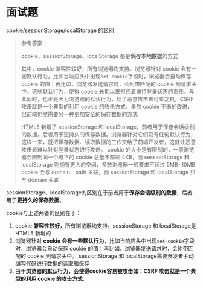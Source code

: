 # 面试题

cookie/sessionStorage/localStorage 的区别

> 参考答案：
> 
> cookie、sessionStorage、localStorage 都是**保存本地数据**的方式
> 
> 其中，cookie 兼容性较好，所有浏览器均支持。浏览器针对 cookie 会有一些默认行为，比如当响应头中出现`set-cookie`字段时，浏览器会自动保存 cookie 的值；再比如，浏览器发送请求时，会附带匹配的 cookie 到请求头中。这些默认行为，使得 cookie 长期以来担任着维持登录状态的责任。与此同时，也正是因为浏览器的默认行为，给了恶意攻击者可乘之机，CSRF 攻击就是一个典型的利用 cookie 的攻击方式。虽然 cookie 不断的改进，但前端仍然需要另一种更加安全的保存数据的方式
> 
> HTML5 新增了 sessionStorage 和 localStorage，前者用于保存会话级别的数据，后者用于更持久的保存数据。浏览器针对它们没有任何默认行为，这样一来，就把保存数据、读取数据的工作交给了前端开发者，这就让恶意攻击者难以针对登录状态进行攻击。 cookie 的大小是有限制的，一般浏览器会限制同一个域下的 cookie 总量不超过 4KB，而 sessionStorage 和 localStorage 则拥有更大的空间，多数浏览器一般要求不超过 5MB~10MB cookie 会与 domain、path 关联，而 sessionStorage 和 localStorage 只与 domain 关联

sessionStorage、localStorage的区别在于前者用于**保存会话级别的数据**，后者用于**更持久的保存数据**。

cookie与上述两者的区别在于：

1. cookie **兼容性较好**，所有浏览器均支持。sessionStorage 和 localStorage是HTML5 新增的
2. 浏览器针对 **cookie 会有一些默认行为**，比如当响应头中出现`set-cookie`字段时，浏览器会自动保存 cookie 的值；再比如，浏览器发送请求时，会附带匹配的 cookie 到请求头中。 sessionStorage 和 localStorage需要开发者手动编写代码进行数据的读取和保存
3. 由于**浏览器的默认行为，会使得cookie容易被攻击如：CSRF 攻击就是一个典型的利用 cookie 的攻击方式.**